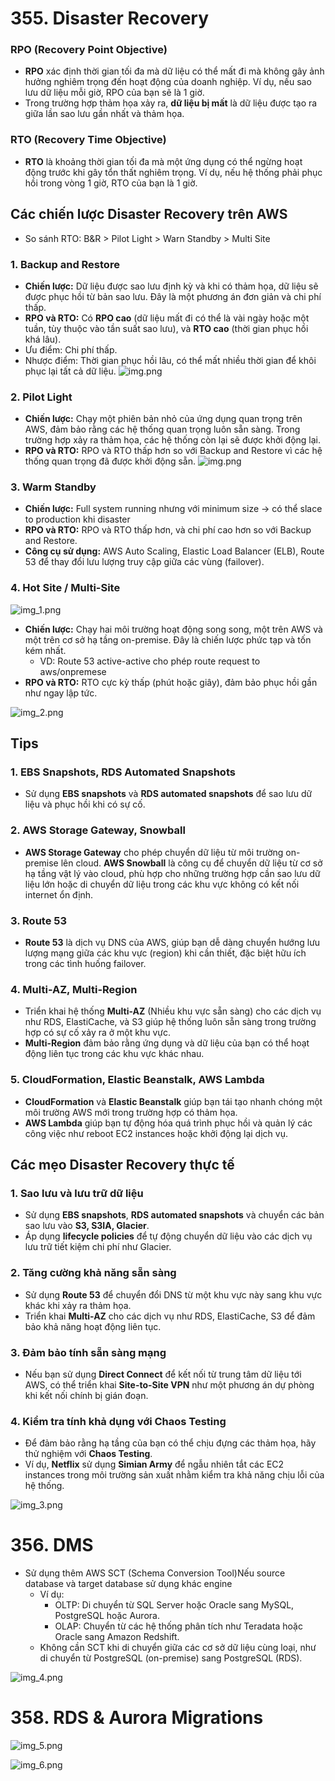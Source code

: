# 355. Disaster Recovery
### **RPO (Recovery Point Objective)**
- **RPO** xác định thời gian tối đa mà dữ liệu có thể mất đi mà không gây ảnh hưởng nghiêm trọng đến hoạt động của doanh nghiệp. Ví dụ, nếu sao lưu dữ liệu mỗi giờ, RPO của bạn sẽ là 1 giờ.
- Trong trường hợp thảm họa xảy ra, **dữ liệu bị mất** là dữ liệu được tạo ra giữa lần sao lưu gần nhất và thảm họa.

### **RTO (Recovery Time Objective)**
- **RTO** là khoảng thời gian tối đa mà một ứng dụng có thể ngừng hoạt động trước khi gây tổn thất nghiêm trọng. Ví dụ, nếu hệ thống phải phục hồi trong vòng 1 giờ, RTO của bạn là 1 giờ.

## Các chiến lược Disaster Recovery trên AWS
- So sánh RTO: B&R > Pilot Light > Warn Standby > Multi Site
### 1. **Backup and Restore**
- **Chiến lược:** Dữ liệu được sao lưu định kỳ và khi có thảm họa, dữ liệu sẽ được phục hồi từ bản sao lưu. Đây là một phương án đơn giản và chi phí thấp.
- **RPO và RTO:** Có **RPO cao** (dữ liệu mất đi có thể là vài ngày hoặc một tuần, tùy thuộc vào tần suất sao lưu), và **RTO cao** (thời gian phục hồi khá lâu).
- Ưu điểm: Chi phí thấp.
- Nhược điểm: Thời gian phục hồi lâu, có thể mất nhiều thời gian để khôi phục lại tất cả dữ liệu.
![img.png](image/img.png)
### 2. **Pilot Light**
- **Chiến lược:** Chạy một phiên bản nhỏ của ứng dụng quan trọng trên AWS, đảm bảo rằng các hệ thống quan trọng luôn sẵn sàng. Trong trường hợp xảy ra thảm họa, các hệ thống còn lại sẽ được khởi động lại.
- **RPO và RTO:** RPO và RTO thấp hơn so với Backup and Restore vì các hệ thống quan trọng đã được khởi động sẵn.
![img.png](img.png)
### 3. **Warm Standby**
- **Chiến lược:** Full system running nhưng với minimum size -> có thể slace to production khi disaster
- **RPO và RTO:** RPO và RTO thấp hơn, và chi phí cao hơn so với Backup and Restore.
- **Công cụ sử dụng:** AWS Auto Scaling, Elastic Load Balancer (ELB), Route 53 để thay đổi lưu lượng truy cập giữa các vùng (failover).

### 4. **Hot Site / Multi-Site**
![img_1.png](img_1.png)
- **Chiến lược:** Chạy hai môi trường hoạt động song song, một trên AWS và một trên cơ sở hạ tầng on-premise. Đây là chiến lược phức tạp và tốn kém nhất.
  - VD: Route 53 active-active cho phép route request to aws/onpremese
- **RPO và RTO:** RTO cực kỳ thấp (phút hoặc giây), đảm bảo phục hồi gần như ngay lập tức.

![img_2.png](img_2.png)
## Tips
### 1. **EBS Snapshots, RDS Automated Snapshots**
- Sử dụng **EBS snapshots** và **RDS automated snapshots** để sao lưu dữ liệu và phục hồi khi có sự cố.

### 2. **AWS Storage Gateway, Snowball**
- **AWS Storage Gateway** cho phép chuyển dữ liệu từ môi trường on-premise lên cloud. **AWS Snowball** là công cụ để chuyển dữ liệu từ cơ sở hạ tầng vật lý vào cloud, phù hợp cho những trường hợp cần sao lưu dữ liệu lớn hoặc di chuyển dữ liệu trong các khu vực không có kết nối internet ổn định.

### 3. **Route 53**
- **Route 53** là dịch vụ DNS của AWS, giúp bạn dễ dàng chuyển hướng lưu lượng mạng giữa các khu vực (region) khi cần thiết, đặc biệt hữu ích trong các tình huống failover.

### 4. **Multi-AZ, Multi-Region**
- Triển khai hệ thống **Multi-AZ** (Nhiều khu vực sẵn sàng) cho các dịch vụ như RDS, ElastiCache, và S3 giúp hệ thống luôn sẵn sàng trong trường hợp có sự cố xảy ra ở một khu vực.
- **Multi-Region** đảm bảo rằng ứng dụng và dữ liệu của bạn có thể hoạt động liên tục trong các khu vực khác nhau.

### 5. **CloudFormation, Elastic Beanstalk, AWS Lambda**
- **CloudFormation** và **Elastic Beanstalk** giúp bạn tái tạo nhanh chóng một môi trường AWS mới trong trường hợp có thảm họa.
- **AWS Lambda** giúp bạn tự động hóa quá trình phục hồi và quản lý các công việc như reboot EC2 instances hoặc khởi động lại dịch vụ.

## Các mẹo Disaster Recovery thực tế
### 1. **Sao lưu và lưu trữ dữ liệu**
- Sử dụng **EBS snapshots**, **RDS automated snapshots** và chuyển các bản sao lưu vào **S3, S3IA, Glacier**.
- Áp dụng **lifecycle policies** để tự động chuyển dữ liệu vào các dịch vụ lưu trữ tiết kiệm chi phí như Glacier.

### 2. **Tăng cường khả năng sẵn sàng**
- Sử dụng **Route 53** để chuyển đổi DNS từ một khu vực này sang khu vực khác khi xảy ra thảm họa.
- Triển khai **Multi-AZ** cho các dịch vụ như RDS, ElastiCache, S3 để đảm bảo khả năng hoạt động liên tục.

### 3. **Đảm bảo tính sẵn sàng mạng**
- Nếu bạn sử dụng **Direct Connect** để kết nối từ trung tâm dữ liệu tới AWS, có thể triển khai **Site-to-Site VPN** như một phương án dự phòng khi kết nối chính bị gián đoạn.

### 4. **Kiểm tra tính khả dụng với Chaos Testing**
- Để đảm bảo rằng hạ tầng của bạn có thể chịu đựng các thảm họa, hãy thử nghiệm với **Chaos Testing**.
- Ví dụ, **Netflix** sử dụng **Simian Army** để ngẫu nhiên tắt các EC2 instances trong môi trường sản xuất nhằm kiểm tra khả năng chịu lỗi của hệ thống.

![img_3.png](img_3.png)

# 356. DMS 
- Sử dụng thêm AWS SCT (Schema Conversion Tool)Nếu source database và target database sử dụng khác engine
  - Ví dụ:
    - OLTP: Di chuyển từ SQL Server hoặc Oracle sang MySQL, PostgreSQL hoặc Aurora.
    - OLAP: Chuyển từ các hệ thống phân tích như Teradata hoặc Oracle sang Amazon Redshift.
  - Không cần SCT khi di chuyển giữa các cơ sở dữ liệu cùng loại, như di chuyển từ PostgreSQL (on-premise) sang PostgreSQL (RDS).

![img_4.png](img_4.png)

# 358. RDS & Aurora Migrations

![img_5.png](img_5.png)

![img_6.png](img_6.png)

